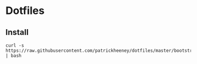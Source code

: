 # Dotfiles

## Install

```
curl -s https://raw.githubusercontent.com/patrickheeney/dotfiles/master/bootstrap.sh | bash
```
